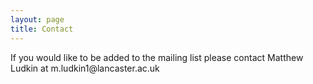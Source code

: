 ```yaml
---
layout: page
title: Contact
---
```


<p class="message">
    If you would like to be added to the mailing list please contact Matthew Ludkin at m.ludkin1@lancaster.ac.uk
</p>

